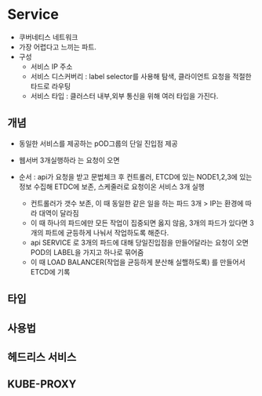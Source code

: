 
# Service
- 쿠버네티스 네트워크
- 가장 어렵다고 느끼는 파트. 
-  구성
   - 서비스 IP 주소
   - 서비스 디스커버리 : label selector를 사용해 탐색, 클라이언트 요청을 적절한 타드로 라우팅
   - 서비스 타입 :  클러스터 내부,외부 통신을 위해 여러 타입을 가진다.
## 개념
- 동일한 서비스를 제공하는 pOD그룹의 단일 진입점 제공
- 웹서버 3개실행하라 는 요청이 오면 
- 순서 : api가 요청을 받고 문법체크 후 컨트롤러, ETCD에 있는 NODE1,2,3에 있는 정보 수집해 ETDC에 보존, 스케줄러로 요청이온 서비스 3개 실행

  - 컨트롤러가 갯수 보존, 이 때 동일한 같은 일을 하는 파드 3개 > IP는 환경에 따라 대역이 달라짐
  - 이 때 하나의 파드에만 모든 작업이 집중되면 옳지 않음, 3개의 파드가 있다면 3개의 파트에 균등하게 나눠서 작업하도록 해준다. 
  - api SERVICE 로 3개의 파드에 대해 당일진입점을 만들어달라는 요청이 오면 POD의 LABEL을 가지고 하나로 묶어줌
  - 이 때 LOAD BALANCER(작업을 균등하게 분산해 실핼하도록) 를 만들어서 ETCD에 기록


## 타입

## 사용법

## 헤드리스 서비스

## KUBE-PROXY



